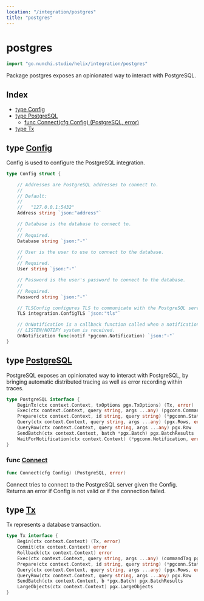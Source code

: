 ```yaml
---
location: "/integration/postgres"
title: "postgres"
---
```


# postgres

```go
import "go.nunchi.studio/helix/integration/postgres"
```

Package postgres exposes an opinionated way to interact with PostgreSQL.

## Index

- [type Config](<#Config>)
- [type PostgreSQL](<#PostgreSQL>)
  - [func Connect\(cfg Config\) \(PostgreSQL, error\)](<#Connect>)
- [type Tx](<#Tx>)


## type [Config](<https://github.com/nunchistudio/helix.go/blob/main/integration/postgres/config.go#L12-L42>)

Config is used to configure the PostgreSQL integration.

```go
type Config struct {

    // Addresses are PostgreSQL addresses to connect to.
    //
    // Default:
    //
    //   "127.0.0.1:5432"
    Address string `json:"address"`

    // Database is the database to connect to.
    //
    // Required.
    Database string `json:"-"`

    // User is the user to use to connect to the database.
    //
    // Required.
    User string `json:"-"`

    // Password is the user's password to connect to the database.
    //
    // Required.
    Password string `json:"-"`

    // TLSConfig configures TLS to communicate with the PostgreSQL server.
    TLS integration.ConfigTLS `json:"tls"`

    // OnNotification is a callback function called when a notification from the
    // LISTEN/NOTIFY system is received.
    OnNotification func(notif *pgconn.Notification) `json:"-"`
}
```

## type [PostgreSQL](<https://github.com/nunchistudio/helix.go/blob/main/integration/postgres/postgres.go#L19-L27>)

PostgreSQL exposes an opinionated way to interact with PostgreSQL, by bringing automatic distributed tracing as well as error recording within traces.

```go
type PostgreSQL interface {
    BeginTx(ctx context.Context, txOptions pgx.TxOptions) (Tx, error)
    Exec(ctx context.Context, query string, args ...any) (pgconn.CommandTag, error)
    Prepare(ctx context.Context, id string, query string) (*pgconn.StatementDescription, error)
    Query(ctx context.Context, query string, args ...any) (pgx.Rows, error)
    QueryRow(ctx context.Context, query string, args ...any) pgx.Row
    SendBatch(ctx context.Context, batch *pgx.Batch) pgx.BatchResults
    WaitForNotification(ctx context.Context) (*pgconn.Notification, error)
}
```

### func [Connect](<https://github.com/nunchistudio/helix.go/blob/main/integration/postgres/postgres.go#L46>)

```go
func Connect(cfg Config) (PostgreSQL, error)
```

Connect tries to connect to the PostgreSQL server given the Config. Returns an error if Config is not valid or if the connection failed.

## type [Tx](<https://github.com/nunchistudio/helix.go/blob/main/integration/postgres/transaction.go#L25-L35>)

Tx represents a database transaction.

```go
type Tx interface {
    Begin(ctx context.Context) (Tx, error)
    Commit(ctx context.Context) error
    Rollback(ctx context.Context) error
    Exec(ctx context.Context, query string, args ...any) (commandTag pgconn.CommandTag, err error)
    Prepare(ctx context.Context, id string, query string) (*pgconn.StatementDescription, error)
    Query(ctx context.Context, query string, args ...any) (pgx.Rows, error)
    QueryRow(ctx context.Context, query string, args ...any) pgx.Row
    SendBatch(ctx context.Context, b *pgx.Batch) pgx.BatchResults
    LargeObjects(ctx context.Context) pgx.LargeObjects
}
```


